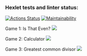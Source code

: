 ### Hexlet tests and linter status:
[![Actions Status](https://github.com/divraze/python-project-49/actions/workflows/hexlet-check.yml/badge.svg)](https://github.com/divraze/python-project-49/actions)
[![Maintainability](https://api.codeclimate.com/v1/badges/94a2f16935da188fe62c/maintainability)](https://codeclimate.com/github/divraze/python-project-49/maintainability)

<h>Game 1: Is That Even?</h>
<a href="https://asciinema.org/a/XCfZChqH0W6Rvq1K5w7CttmKN" target="_blank"><img src="https://asciinema.org/a/XCfZChqH0W6Rvq1K5w7CttmKN.svg" /></a>

<h>Game 2: Calculator</h>
<a href="https://asciinema.org/a/fScV50Z3ptPekMOq1e6q0KVla" target="_blank"><img src="https://asciinema.org/a/fScV50Z3ptPekMOq1e6q0KVla.svg" /></a>

<h>Game 3: Greatest common divisor</h>
<a href="https://asciinema.org/a/e1tKaX6bk6taW9yjonZKYAY7R" target="_blank"><img src="https://asciinema.org/a/e1tKaX6bk6taW9yjonZKYAY7R.svg" /></a>
